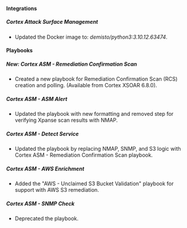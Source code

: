 
#### Integrations

##### Cortex Attack Surface Management
- Updated the Docker image to: *demisto/python3:3.10.12.63474*.
#### Playbooks

##### New: Cortex ASM - Remediation Confirmation Scan

- Created a new playbook for Remediation Confirmation Scan (RCS) creation and polling. (Available from Cortex XSOAR 6.8.0).

##### Cortex ASM - ASM Alert

- Updated the playbook with new formatting and removed step for verifying Xpanse scan results with NMAP.

##### Cortex ASM - Detect Service

- Updated the playbook by replacing NMAP, SNMP, and S3 logic with Cortex ASM - Remediation Confirmation Scan playbook.

##### Cortex ASM - AWS Enrichment

- Added the "AWS - Unclaimed S3 Bucket Validation" playbook for support with AWS S3 remediation.

##### Cortex ASM - SNMP Check

- Deprecated the playbook.
